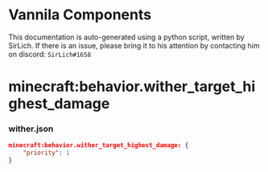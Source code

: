 # Vannila Components
This documentation is auto-generated using a python script, written by SirLich. If there is an issue, please bring it to his attention by contacting him on discord: `SirLich#1658`

# minecraft:behavior.wither_target_highest_damage
### wither.json
```JSON
minecraft:behavior.wither_target_highest_damage: {
    "priority": 1
}
```

